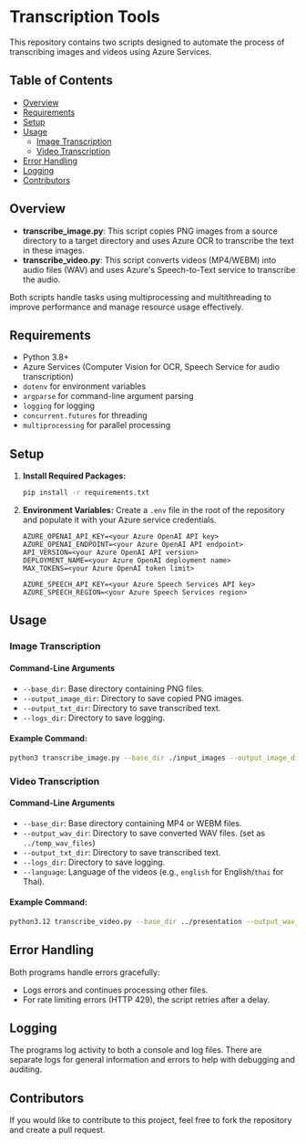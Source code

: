 # Transcription Tools

This repository contains two scripts designed to automate the process of transcribing images and videos using Azure Services.

## Table of Contents
- [Overview](#overview)
- [Requirements](#requirements)
- [Setup](#setup)
- [Usage](#usage)
  - [Image Transcription](#image-transcription)
  - [Video Transcription](#video-transcription)
- [Error Handling](#error-handling)
- [Logging](#logging)
- [Contributors](#contributors)

## Overview
- **transcribe_image.py**: This script copies PNG images from a source directory to a target directory and uses Azure OCR to transcribe the text in these images.
- **transcribe_video.py**: This script converts videos (MP4/WEBM) into audio files (WAV) and uses Azure's Speech-to-Text service to transcribe the audio.

Both scripts handle tasks using multiprocessing and multithreading to improve performance and manage resource usage effectively.

## Requirements
- Python 3.8+
- Azure Services (Computer Vision for OCR, Speech Service for audio transcription)
- `dotenv` for environment variables
- `argparse` for command-line argument parsing
- `logging` for logging
- `concurrent.futures` for threading
- `multiprocessing` for parallel processing

## Setup
1. **Install Required Packages:**
    ```sh
    pip install -r requirements.txt
    ```

2. **Environment Variables:** Create a `.env` file in the root of the repository and populate it with your Azure service credentials.

    ```plaintext
    AZURE_OPENAI_API_KEY=<your Azure OpenAI API key>
    AZURE_OPENAI_ENDPOINT=<your Azure OpenAI API endpoint>
    API_VERSION=<your Azure OpenAI API version>
    DEPLOYMENT_NAME=<your Azure OpenAI deployment name>
    MAX_TOKENS=<your Azure OpenAI token limit>

    AZURE_SPEECH_API_KEY=<your Azure Speech Services API key>
    AZURE_SPEECH_REGION=<your Azure Speech Services region>
    ```

## Usage 

### Image Transcription

#### Command-Line Arguments
- `--base_dir`: Base directory containing PNG files.
- `--output_image_dir`: Directory to save copied PNG images.
- `--output_txt_dir`: Directory to save transcribed text.
- `--logs_dir`: Directory to save logging.

#### Example Command:
```sh
python3 transcribe_image.py --base_dir ./input_images --output_image_dir ./output_images --output_txt_dir ./output_texts --logs_dir ./logs
```

### Video Transcription 

#### Command-Line Arguments
- `--base_dir`: Base directory containing MP4 or WEBM files.
- `--output_wav_dir`: Directory to save converted WAV files. (set as `../temp_wav_files`)
- `--output_txt_dir`: Directory to save transcribed text.
- `--logs_dir`: Directory to save logging.
- `--language`: Language of the videos (e.g., `english` for English/`thai` for Thai).

#### Example Command:
```sh
python3.12 transcribe_video.py --base_dir ../presentation --output_wav_dir ../temp_wav_files --output_txt_dir ../co_quest_ac_video_transcripts --logs_dir ../logs --language thai
```

## Error Handling
Both programs handle errors gracefully:
- Logs errors and continues processing other files.
- For rate limiting errors (HTTP 429), the script retries after a delay.

## Logging
The programs log activity to both a console and log files. There are separate logs for general information and errors to help with debugging and auditing.

## Contributors
If you would like to contribute to this project, feel free to fork the repository and create a pull request.
